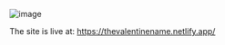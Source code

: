 ![image](https://github.com/user-attachments/assets/ed5adde9-17a6-46d3-a3d4-8cec34794de3)

The site is live at:
https://thevalentinename.netlify.app/
